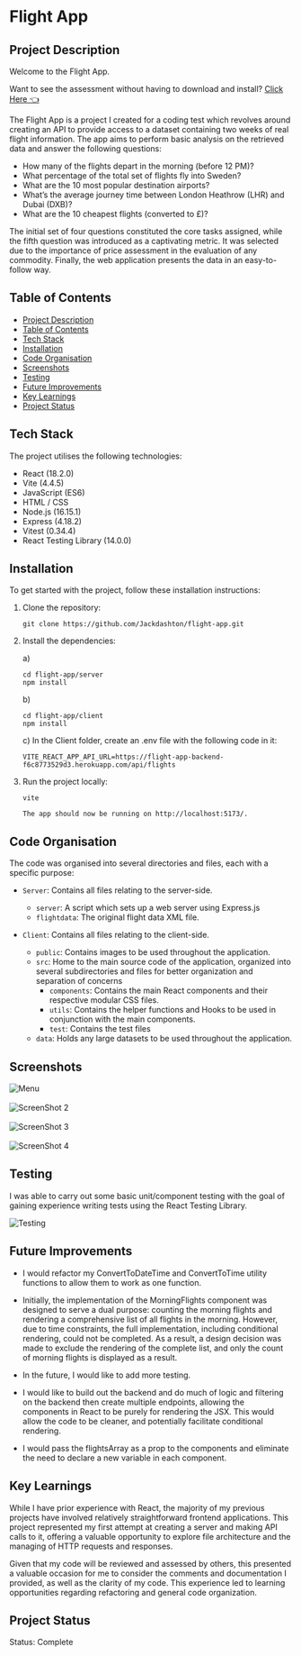 # Flight App

## Project Description

Welcome to the Flight App. 

Want to see the assessment without having to download and install? [Click Here 👈](https://flight-app.jackashton.dev/)

The Flight App is a project I created for a coding test which revolves around creating an API to provide access to a dataset containing two weeks of real flight information. The app aims to perform basic analysis on the retrieved data and answer the following questions:

*	How many of the flights depart in the morning (before 12 PM)? 
*	What percentage of the total set of flights fly into Sweden? 
*	What are the 10 most popular destination airports? 
*	What’s the average journey time between London Heathrow (LHR) and Dubai (DXB)?
*	What are the 10 cheapest flights (converted to £)?

The initial set of four questions constituted the core tasks assigned, while the fifth question was introduced as a captivating metric. It was selected due to the importance of price assessment in the evaluation of any commodity.
Finally, the web application presents the data in an easy-to-follow way. 

## Table of Contents

* [Project Description](#project-description)
* [Table of Contents](#table-of-contents)
* [Tech Stack](#tech-stack)
* [Installation](#installation)
* [Code Organisation](#code-organisation)
* [Screenshots](#screenshots)
* [Testing](#testing)
* [Future Improvements](#future-improvements)
* [Key Learnings](#key-learnings)
* [Project Status](#project-status)

## Tech Stack

The project utilises the following technologies:

- React (18.2.0)
- Vite (4.4.5)
- JavaScript (ES6)
- HTML / CSS
- Node.js (16.15.1)
- Express (4.18.2)
- Vitest (0.34.4)
- React Testing Library (14.0.0)

## Installation 

To get started with the project, follow these installation instructions:

1. Clone the repository:

   ```
   git clone https://github.com/Jackdashton/flight-app.git
   ```

2. Install the dependencies:
   
   a)
   ```
   cd flight-app/server
   npm install
   ```
   b) 
   ```
   cd flight-app/client
   npm install
   ```
   c) In the Client folder, create an .env file with the following code in it:
   ```
   VITE_REACT_APP_API_URL=https://flight-app-backend-f6c8773529d3.herokuapp.com/api/flights
   ```

3. Run the project locally:

   ```
   vite

   The app should now be running on http://localhost:5173/.
   ```

## Code Organisation

The code was organised into several directories and files, each with a specific purpose:

- `Server`: Contains all files relating to the server-side. 
  
   - `server`: A script which sets up a web server using Express.js
   - `flightdata`: The original flight data XML file.
     
- `Client`: Contains all files relating to the client-side. 
  
   - `public`: Contains images to be used throughout the application. 
   - `src`: Home to the main source code of the application, organized into several subdirectories and files for better organization and separation of concerns
       - `components`: Contains the main React components and their respective modular CSS files.
       - `utils`: Contains the helper functions and Hooks to be used in conjunction with the main components.
       - `test`: Contains the test files 
   - `data`: Holds any large datasets to be used throughout the application. 

## Screenshots
![Menu](https://github.com/Jackdashton/flight-app/assets/122602433/1a023533-867f-4535-a016-1108936ed769 )
<br />
<br />
![ScreenShot 2](https://github.com/Jackdashton/flight-app/assets/122602433/f31ce8f5-1293-44e2-99c3-6a78a290d326)
<br />
<br />
![ScreenShot 3](https://github.com/Jackdashton/flight-app/assets/122602433/4b537ca7-816e-4810-8f5a-5fcd338430c8)
<br />
<br />
![ScreenShot 4](https://github.com/Jackdashton/flight-app/assets/122602433/b4f6f8cf-2f7a-4a6c-afc1-59f5cf71859a)

## Testing
I was able to carry out some basic unit/component testing with the goal of gaining experience writing tests using the React Testing Library.

![Testing](https://github.com/Jackdashton/flight-app/assets/122602433/45e61b7a-e23e-467b-bece-3cf239553de7)

## Future Improvements

* I would refactor my ConvertToDateTime and ConvertToTime utility functions to allow them to work as one function.
  
* Initially, the implementation of the MorningFlights component was designed to serve a dual purpose: counting the morning flights and rendering a comprehensive list of all flights in the morning. However, due to time constraints, the full implementation, including conditional rendering, could not be completed. As a result, a design decision was made to exclude the rendering of the complete list, and only the count of morning flights is displayed as a result.
  
* In the future, I would like to add more testing.
  
* I would like to build out the backend and do much of logic and filtering on the backend then create multiple endpoints, allowing the components in React to be purely for rendering the JSX. This would allow the code to be cleaner, and potentially facilitate conditional rendering.
  
* I would pass the flightsArray as a prop to the components and eliminate the need to declare a new variable in each component. 

## Key Learnings 

While I have prior experience with React, the majority of my previous projects have involved relatively straightforward frontend applications. This project represented my first attempt at creating a server and making API calls to it, offering a valuable opportunity to explore file architecture and the managing of HTTP requests and responses.

Given that my code will be reviewed and assessed by others, this presented a valuable occasion for me to consider the comments and documentation I provided, as well as the clarity of my code. This experience led to learning opportunities regarding refactoring and general code organization.

## Project Status
Status: Complete
